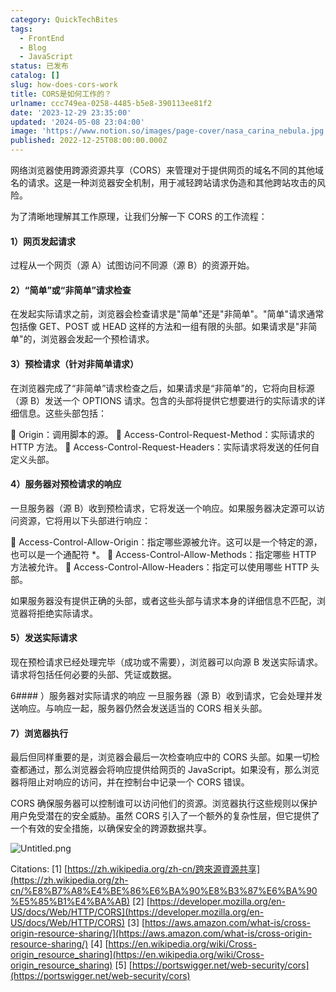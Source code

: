 ```yaml
---
category: QuickTechBites
tags:
  - FrontEnd
  - Blog
  - JavaScript
status: 已发布
catalog: []
slug: how-does-cors-work
title: CORS是如何工作的？
urlname: ccc749ea-0258-4485-b5e8-390113ee81f2
date: '2023-12-29 23:35:00'
updated: '2024-05-08 23:04:00'
image: 'https://www.notion.so/images/page-cover/nasa_carina_nebula.jpg'
published: 2022-12-25T08:00:00.000Z
---
```


网络浏览器使用跨源资源共享（CORS）来管理对于提供网页的域名不同的其他域名的请求。这是一种浏览器安全机制，用于减轻跨站请求伪造和其他跨站攻击的风险。


为了清晰地理解其工作原理，让我们分解一下 CORS 的工作流程：


#### 1）网页发起请求
过程从一个网页（源 A）试图访问不同源（源 B）的资源开始。


#### 2）“简单”或“非简单”请求检查
在发起实际请求之前，浏览器会检查请求是"简单"还是"非简单"。"简单"请求通常包括像 GET、POST 或 HEAD 这样的方法和一组有限的头部。如果请求是"非简单"的，浏览器会发起一个预检请求。


#### 3）预检请求（针对非简单请求）
在浏览器完成了“非简单”请求检查之后，如果请求是“非简单”的，它将向目标源（源 B）发送一个 OPTIONS 请求。包含的头部将提供它想要进行的实际请求的详细信息。这些头部包括：


🔸 Origin：调用脚本的源。
🔸 Access-Control-Request-Method：实际请求的 HTTP 方法。
🔸 Access-Control-Request-Headers：实际请求将发送的任何自定义头部。


#### 4）服务器对预检请求的响应
一旦服务器（源 B）收到预检请求，它将发送一个响应。如果服务器决定源可以访问资源，它将用以下头部进行响应：


🔹 Access-Control-Allow-Origin：指定哪些源被允许。这可以是一个特定的源，也可以是一个通配符 *。
🔹 Access-Control-Allow-Methods：指定哪些 HTTP 方法被允许。
🔹 Access-Control-Allow-Headers：指定可以使用哪些 HTTP 头部。


如果服务器没有提供正确的头部，或者这些头部与请求本身的详细信息不匹配，浏览器将拒绝实际请求。


#### 5）发送实际请求
现在预检请求已经处理完毕（成功或不需要），浏览器可以向源 B 发送实际请求。请求将包括任何必要的头部、凭证或数据。


6#### ）服务器对实际请求的响应
一旦服务器（源 B）收到请求，它会处理并发送响应。与响应一起，服务器仍然会发送适当的 CORS 相关头部。


#### 7）浏览器执行
最后但同样重要的是，浏览器会最后一次检查响应中的 CORS 头部。如果一切检查都通过，那么浏览器会将响应提供给网页的 JavaScript。如果没有，那么浏览器将阻止对响应的访问，并在控制台中记录一个 CORS 错误。


CORS 确保服务器可以控制谁可以访问他们的资源。浏览器执行这些规则以保护用户免受潜在的安全威胁。虽然 CORS 引入了一个额外的复杂性层，但它提供了一个有效的安全措施，以确保安全的跨源数据共享。


![Untitled.png](https://prod-files-secure.s3.us-west-2.amazonaws.com/5d24fe63-e567-4804-86f9-9fdc62e13082/b3deb140-f22b-4520-bcee-759301567801/Untitled.png?X-Amz-Algorithm=AWS4-HMAC-SHA256&X-Amz-Content-Sha256=UNSIGNED-PAYLOAD&X-Amz-Credential=ASIAZI2LB46677AEFN7V%2F20250216%2Fus-west-2%2Fs3%2Faws4_request&X-Amz-Date=20250216T213242Z&X-Amz-Expires=3600&X-Amz-Security-Token=IQoJb3JpZ2luX2VjED0aCXVzLXdlc3QtMiJGMEQCIEMZ5ogpidK2zbhiHaYHc3VggFywUwz1XDXpGtlsbB7wAiBuTZCPJgRVSV92m9oEI%2F3tSu%2B%2BM3cVuy8oLRSI5pzoGyr%2FAwhmEAAaDDYzNzQyMzE4MzgwNSIMpPy%2F%2BjtNG%2FzxyYnmKtwDruX%2B0lA6euNGTGiQ1RBFFCY8yc%2FDqIEjzIK0OZMfrXbxRS5BlrPcZ%2BJMSdgThffcqJ%2Ft2piVte2vOvS3mfYS3nZDqYv1q2SwOnBvM2Gsqds1fYn7hp3Vmm%2Bm1FnlH%2Bl%2BpKVt8DKpKZxCxXCBsIKyWJ5OgKtEdIDxSy%2F7AVhwhwhFS%2FdcyP7Qhn1qOCKnUTIMz5ODpFgtspfcuHXF1phsejjcUQRY5BJ9XIqCBJfmc%2F8TPTnAOlJ35ddxDs3Oyx1Cw62%2FO8IJ%2BaSnOd%2BuHUdT2UG4xEkt1HH81oPiW7AU7NXVNSc4IQSwWqZfV%2B94YXIBLryLBTn28DElvfUSZwChPGMOVIoIHOT8%2FgBovPZL9M27Oh5l9wmCgfLnGTIRb5oR9%2Fdp2mCqOcdUhwj7h9VC8dl2oUvFKRfluEkCUtQncPDaqJ5hjJIP99VNrHYCXf9RrQRQ1%2BnyAEjrEdEZADViVZytidGE42exvTnpseOvdnfXd5Gg1eia9jxM7VhXsC4nxR%2BM7OFgFWtD33pXAXxA5lNC4Ocs4ackUSrFWgbGMAtmGIuhIE%2FKfUDh7zEOlcZXFi97kK3GDk7O%2FJtQzxoARCiItdBV9veWTv9khaslmC4VsoQbVKONOeIqxzYwyKPJvQY6pgFNnAhoyIO4aePFxpT4RtLgUG%2BLa6cdVScQEKqYa%2Fq5hLjeInQv7b2SevXtM3OFwXBClbWs3MocIYxpdLu%2B2oEEzbAKnuNL0iaZIwI6V54GVsSQkJa3dZJbg0UUDLOy6U2UJVM3%2B50N9CTzJKOIXhEBiZ0WrEI3Hlu4UeosKZLXbrSh59z1WfcQnSZ5KP0EZV5iFmzVQV0EuAwVzi33x5YKbyoY0leZ&X-Amz-Signature=25f7a33095d014b7f72c7bf6ebc83d2b20c666f9699a6473f790a7f1f22edb17&X-Amz-SignedHeaders=host&x-id=GetObject)


Citations:
[1] [https://zh.wikipedia.org/zh-cn/跨來源資源共享](https://zh.wikipedia.org/zh-cn/%E8%B7%A8%E4%BE%86%E6%BA%90%E8%B3%87%E6%BA%90%E5%85%B1%E4%BA%AB)
[2] [https://developer.mozilla.org/en-US/docs/Web/HTTP/CORS](https://developer.mozilla.org/en-US/docs/Web/HTTP/CORS)
[3] [https://aws.amazon.com/what-is/cross-origin-resource-sharing/](https://aws.amazon.com/what-is/cross-origin-resource-sharing/)
[4] [https://en.wikipedia.org/wiki/Cross-origin_resource_sharing](https://en.wikipedia.org/wiki/Cross-origin_resource_sharing)
[5] [https://portswigger.net/web-security/cors](https://portswigger.net/web-security/cors)

